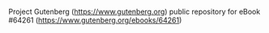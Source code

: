 Project Gutenberg (https://www.gutenberg.org) public repository for eBook #64261 (https://www.gutenberg.org/ebooks/64261)
